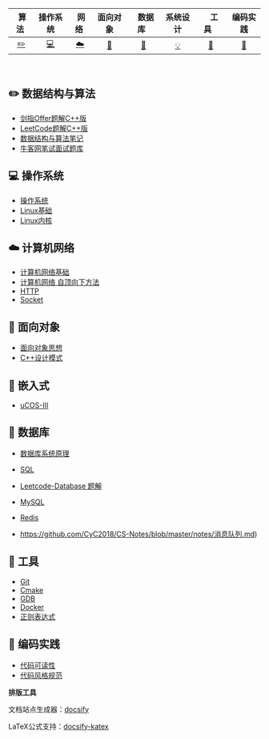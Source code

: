 | &nbsp;算法&nbsp; | 操作系统 | &nbsp;网络&nbsp;|面向对象| &nbsp;&nbsp;数据库&nbsp;&nbsp;|系统设计| &nbsp;&nbsp;&nbsp;工具&nbsp;&nbsp;&nbsp; |编码实践|
| :---: | :----: | :---: | :----: | :----: | :----: | :----: | :----: |
| [:pencil2:](#pencil2-算法) | [:computer:](#computer-操作系统) | [:cloud:](#cloud-网络) | [:art:](#art-面向对象) | [:floppy_disk:](#floppy_disk-数据库) | [:bulb:](#bulb-系统设计) |[:wrench:](#wrench-工具)| [:watermelon:](#watermelon-编码实践) |

<br>

## :pencil2: 数据结构与算法

- [剑指Offer题解C++版](https://github.com/MrRen-sdhm/Interview-Notes/tree/master/docs/notes/剑指offer题解C++版.md)
- [LeetCode题解C++版](https://github.com/MrRen-sdhm/Interview-Notes/tree/master/docs/notes/Leetcode%20题解%20-%20目录.md)
- [数据结构与算法笔记](https://github.com/MrRen-sdhm/Interview-Notes/tree/master/docs/notes/数据结构与算法学习笔记.md)
- [牛客网笔试面试题库](https://www.nowcoder.com/contestRoom)

## :computer: 操作系统

- [操作系统](https://github.com/CyC2018/CS-Notes/blob/master/notes/计算机操作系统%20-%20目录.md)
- [Linux基础](https://github.com/CyC2018/CS-Notes/blob/master/notes/Linux基础.md)
- [Linux内核](https://github.com/MrRen-sdhm/Interview-Notes/tree/master/docs/notes/《Linux内核设计与实现》笔记.md)

## :cloud: 计算机网络

- [计算机网络基础](https://github.com/CyC2018/CS-Notes/blob/master/notes/计算机网络%20-%20目录.md)
- [计算机网络 自顶向下方法](https://github.com/MrRen-sdhm/Interview-Notes/tree/master/docs/notes/《计算机网络%20自顶向下方法》笔记.md)
- [HTTP](https://github.com/CyC2018/CS-Notes/blob/master/notes/HTTP.md)
- [Socket](https://github.com/CyC2018/CS-Notes/blob/master/notes/Socket.md)

## :art: 面向对象

- [面向对象思想](https://github.com/CyC2018/CS-Notes/blob/master/notes/面向对象思想.md)
- [C++设计模式](https://github.com/CyC2018/CS-Notes/blob/master/notes/设计模式.md)

## 🎯  嵌入式

- [uCOS-III](https://github.com/MrRen-sdhm/Interview-Notes/tree/master/docs/notes/uCOS-III学习笔记.md)

## :floppy_disk: 数据库

- [数据库系统原理](https://github.com/CyC2018/CS-Notes/blob/master/notes/数据库系统原理.md)
- [SQL](https://github.com/CyC2018/CS-Notes/blob/master/notes/SQL.md)
- [Leetcode-Database 题解](https://github.com/CyC2018/CS-Notes/blob/master/notes/Leetcode-Database%20题解.md)
- [MySQL](https://github.com/CyC2018/CS-Notes/blob/master/notes/MySQL.md)
- [Redis](https://github.com/CyC2018/CS-Notes/blob/master/notes/Redis.md)

- https://github.com/CyC2018/CS-Notes/blob/master/notes/消息队列.md)

## :wrench: 工具

- [Git](https://github.com/MrRen-sdhm/Interview-Notes/tree/master/docs/notes/Git.md)
- [Cmake](https://github.com/MrRen-sdhm/Interview-Notes/tree/master/docs/notes/Cmake.md)
- [GDB](https://github.com/MrRen-sdhm/Interview-Notes/tree/master/docs/notes/GDB.md)
- [Docker](https://github.com/MrRen-sdhm/Interview-Notes/tree/master/docs/notes/Docker.md)
- [正则表达式](https://github.com/CyC2018/CS-Notes/blob/master/notes/正则表达式.md)

## :watermelon: 编码实践 

- [代码可读性](https://github.com/CyC2018/CS-Notes/blob/master/notes/代码可读性.md)
- [代码风格规范](https://github.com/CyC2018/CS-Notes/blob/master/notes/代码风格规范.md)





**排版工具**

文档站点生成器：[docsify](https://docsify.js.org/#/)

LaTeX公式支持：[docsify-katex](https://github.com/upupming/docsify-katex)